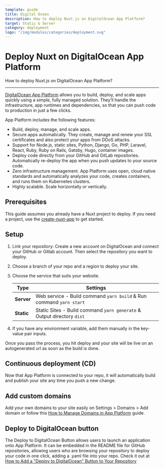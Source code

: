 ```yaml
---
template: guide
title: Digital Ocean
description: How to deploy Nuxt.js on DigitalOcean App Platform?
target: Static & Server
category: deployment
logo: "/img/modules/categories/deployment.svg"
---
```

# Deploy Nuxt on DigitalOcean App Platform

How to deploy Nuxt.js on DigitalOcean App Platform?

---

[DigitalOcean App Platform](https://www.digitalocean.com/products/app-platform/) allows you to build, deploy, and scale apps quickly using a simple, fully managed solution. They’ll handle the infrastructure, app runtimes and dependencies, so that you can push code to production in just a few clicks.

App Platform includes the following features:

- Build, deploy, manage, and scale apps.
- Secure apps automatically. They create, manage and renew your SSL certificates and also protect your apps from DDoS attacks.
- Support for Node.js, static sites, Python, Django, Go, PHP, Laravel, React, Ruby, Ruby on Rails, Gatsby, Hugo, container images.
- Deploy code directly from your GitHub and GitLab repositories. Automatically re-deploy the app when you push updates to your source code.
- Zero infrastructure management. App Platform uses open, cloud native standards and automatically analyzes your code, creates containers, and runs them on Kubernetes clusters.
- Highly scalable. Scale horizontally or vertically.

## Prerequisites

This guide assumes you already have a Nuxt project to deploy. If you need a project, use the [create-nuxt-app](https://github.com/nuxt/create-nuxt-app) to get started.

## Setup

1. Link your repository: Create a new account on DigitalOcean and connect your GitHub or Gitlab account. Then select the repository you want to deploy.
2. Choose a branch of your repo and a region to deploy your site.
3. Choose the service that suits your website.

   | Type       | Settings                                                               |
   | ---------- | ---------------------------------------------------------------------- |
   | **Server** | Web service - Build command `yarn build` & Run command `yarn start`    |
   | **Static** | Static Sites - Build command `yarn generate` & Output directory `dist` |

4. If you have any environment variable, add them manually in the key-value pair inputs.

Once you pass the process, you hit deploy and your site will be live on an autogenerated url as soon as the build is done.

## Continuous deployment (CD)

Now that App Platform is connected to your repo, it will automatically build and publish your site any time you push a new change.

## Add custom domains

Add your own domains to your site easily on Settings > Domains > Add domain or follow this [How to Manage Domains in App Platform](https://www.digitalocean.com/docs/app-platform/how-to/manage-domains/) guide.

## Deploy to DigitalOcean button

The Deploy to DigitalOcean Button allows users to launch an application onto App Platform. It can be embedded in the README file for GitHub repositories, allowing users who are browsing your repository to deploy your code in one click, adding a .yaml file into your repo. Check it out at [How to Add a "Deploy to DigitalOcean" Button to Your Repository](https://www.digitalocean.com/docs/app-platform/how-to/add-deploy-do-button/)
